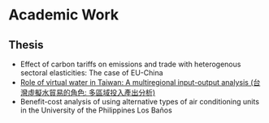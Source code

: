 # Academic Work

## Thesis
* Effect of carbon tariffs on emissions and trade with heterogenous sectoral elasticities: The case of EU-China
* [Role of virtual water in Taiwan: A multiregional input-output analysis (台灣虛擬水貿易的角色: 多區域投入產出分析)](https://tdr.lib.ntu.edu.tw/jspui/handle/123456789/85389)
* Benefit-cost analysis of using alternative types of air conditioning units in the University of the Philippines Los Baños
